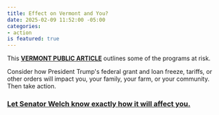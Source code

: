 ```yaml
---
title: Effect on Vermont and You?
date: 2025-02-09 11:52:00 -05:00
categories:
- action
is featured: true
---
```


This **[VERMONT PUBLIC ARTICLE](https://www.vermontpublic.org/local-news/2025-02-07/vermont-officials-say-more-than-400m-in-federal-grants-for-broadband-cutting-emissions-are-at-risk)** outlines some of the programs at risk.  

Consider how President Trump's federal grant and loan freeze, tariffs, or other orders will impact you, your family, your farm, or your community.  Then take action.

### [Let Senator Welch know exactly how it will affect you.](https://outreach.senate.gov/iqextranet/EForm.aspx?__cid=quorum_welch-iq&__fid=100021)